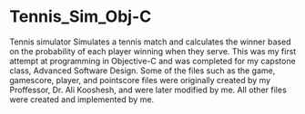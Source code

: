 # Tennis_Sim_Obj-C
Tennis simulator
Simulates a tennis match and calculates the winner based on the probability of each player winning when they serve. This was my first attempt at programming in Objective-C and was completed for my capstone class, Advanced Software Design. Some of the files
such as the game, gamescore, player, and pointscore files were originally created by my Proffessor, Dr. Ali Kooshesh, and were later modified by me. All other files were created and implemented by me. 
